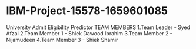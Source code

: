 # IBM-Project-15578-1659601085
University Admit Eligibility Predictor
TEAM MEMBERS
1.Team Leader - Syed Afzal
2.Team Member 1 - Shiek Dawood Ibrahim
3.Team Member 2 - Nijamudeen 
4.Team Member 3 - Shiek Shamir
